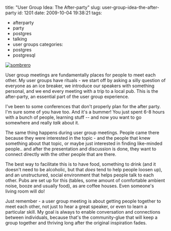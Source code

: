 title: "User Group Idea: The After-party"
slug: user-group-idea-the-after-party
id: 1201
date: 2009-10-04 19:38:21
tags: 
- afterparty
- party
- postgres
- talking
- user groups
categories: 
- postgres
- postgresql

[![sombrero](http://www.chesnok.com/daily/wp-content/uploads/2009/10/sombrero.jpg "sombrero")](http://www.chesnok.com/daily/wp-content/uploads/2009/10/sombrero.jpg)

User group meetings are fundamentally places for people to meet each other. My user groups have rituals - we start off by asking a silly question of everyone as an ice breaker, we introduce our speakers with something personal, and we end every meeting with a trip to a local pub. This is the after-party, an essential part of the user group experience.

I've been to some conferences that don't properly plan for the after party. I'm sure some of you have too. And it's a bummer!  You just spent 6-8 hours with a bunch of people, learning stuff -- and now you want to go somewhere and really *talk* about it. 

The same thing happens during user group meetings. People came there because they were interested in the topic - and the people that knew something about that topic, or maybe just interested in finding like-minded people.. and after the presentation and discussion is done, they want to connect directly with the other people that are there. 

The best way to facilitate this is to have food, something to drink (and it doesn't need to be alcoholic, but that *does* tend to help people loosen up), and an unstructured, social environment that helps people talk to each other. Pubs are set up for this (tables, some amount of comfortable ambient noise, booze and usually food), as are coffee houses. Even someone's living room will do!

Just remember - a user group meeting is about getting people together to meet each other, not just to hear a great speaker, or even to learn a particular skill. My goal is always to enable conversation and connections between individuals, because that's the community-glue that will keep a group together and thriving long after the original inspiration fades.
